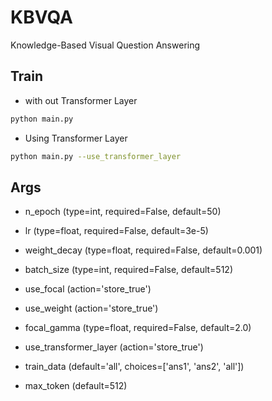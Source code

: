 # KBVQA
Knowledge-Based Visual Question Answering

## Train

- with out Transformer Layer
```bash
python main.py
```

- Using Transformer Layer
```bash
python main.py --use_transformer_layer
```

## Args
- n_epoch (type=int, required=False, default=50)
- lr (type=float, required=False, default=3e-5)
- weight_decay (type=float, required=False, default=0.001)
- batch_size (type=int, required=False, default=512)

- use_focal (action='store_true')
- use_weight (action='store_true')
- focal_gamma (type=float, required=False, default=2.0)

- use_transformer_layer (action='store_true')
- train_data (default='all', choices=['ans1', 'ans2', 'all'])
- max_token (default=512)
